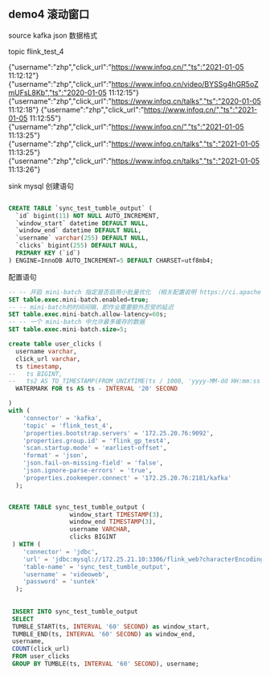 ## demo4 滚动窗口


source kafka json 数据格式  

topic  flink_test_4  

{"username":"zhp","click_url":"https://www.infoq.cn/","ts":"2021-01-05 11:12:12"}
{"username":"zhp","click_url":"https://www.infoq.cn/video/BYSSg4hGR5oZmUFsL8Kb","ts":"2020-01-05 11:12:15"}
{"username":"zhp","click_url":"https://www.infoq.cn/talks","ts":"2020-01-05 11:12:18"}
{"username":"zhp","click_url":"https://www.infoq.cn/","ts":"2021-01-05 11:12:55"}
{"username":"zhp","click_url":"https://www.infoq.cn/","ts":"2021-01-05 11:13:25"}
{"username":"zhp","click_url":"https://www.infoq.cn/talks","ts":"2021-01-05 11:13:25"}
{"username":"zhp","click_url":"https://www.infoq.cn/talks","ts":"2021-01-05 11:13:26"}

sink mysql 创建语句

```sql

CREATE TABLE `sync_test_tumble_output` (
  `id` bigint(11) NOT NULL AUTO_INCREMENT,
  `window_start` datetime DEFAULT NULL,
  `window_end` datetime DEFAULT NULL,
  `username` varchar(255) DEFAULT NULL,
  `clicks` bigint(255) DEFAULT NULL,
  PRIMARY KEY (`id`)
) ENGINE=InnoDB AUTO_INCREMENT=5 DEFAULT CHARSET=utf8mb4;

```

配置语句

```sql
-- -- 开启 mini-batch 指定是否启用小批量优化 （相关配置说明 https://ci.apache.org/projects/flink/flink-docs-release-1.12/zh/dev/table/config.html）
SET table.exec.mini-batch.enabled=true;
-- -- mini-batch的时间间隔，即作业需要额外忍受的延迟
SET table.exec.mini-batch.allow-latency=60s;
-- -- 一个 mini-batch 中允许最多缓存的数据
SET table.exec.mini-batch.size=5;

create table user_clicks ( 
  username varchar,
  click_url varchar,
  ts timestamp,
--   ts BIGINT,
--   ts2 AS TO_TIMESTAMP(FROM_UNIXTIME(ts / 1000, 'yyyy-MM-dd HH:mm:ss')),
  WATERMARK FOR ts AS ts - INTERVAL '20' SECOND 

)
with ( 
    'connector' = 'kafka',
    'topic' = 'flink_test_4',
    'properties.bootstrap.servers' = '172.25.20.76:9092', 
    'properties.group.id' = 'flink_gp_test4',
    'scan.startup.mode' = 'earliest-offset',
    'format' = 'json',
    'json.fail-on-missing-field' = 'false',
    'json.ignore-parse-errors' = 'true',
    'properties.zookeeper.connect' = '172.25.20.76:2181/kafka'
  );


CREATE TABLE sync_test_tumble_output (
				 window_start TIMESTAMP(3),
				 window_end TIMESTAMP(3),
				 username VARCHAR,
				 clicks BIGINT
 ) WITH (
    'connector' = 'jdbc',
    'url' = 'jdbc:mysql://172.25.21.10:3306/flink_web?characterEncoding=UTF-8',
    'table-name' = 'sync_test_tumble_output',
    'username' = 'videoweb',
    'password' = 'suntek'
  );
 
 
 INSERT INTO sync_test_tumble_output
 SELECT
 TUMBLE_START(ts, INTERVAL '60' SECOND) as window_start,
 TUMBLE_END(ts, INTERVAL '60' SECOND) as window_end,
 username,
 COUNT(click_url)
 FROM user_clicks
 GROUP BY TUMBLE(ts, INTERVAL '60' SECOND), username; 
``` 


